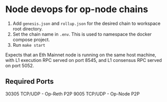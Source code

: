 # Node devops for op-node chains

1) Add `genesis.json` and `rollup.json` for the desired chain to workspace root directory.
2) Set the chain name in `.env`. This is used to namespace the docker compose project.
3) Run `make start`

Expects that an Eth Mainnet node is running on the same host machine, with L1 execution RPC served on port 8545, and L1 consensus RPC served on port 5052.

## Required Ports

30305 TCP/UDP - Op-Reth P2P
9005 TCP/UDP - Op-Node P2P
